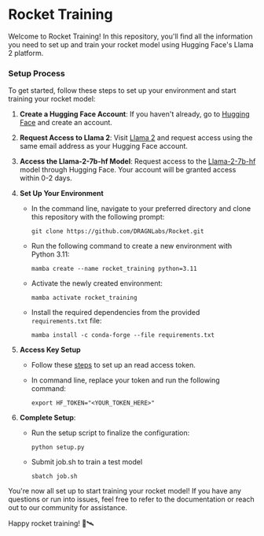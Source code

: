 # Rocket Training

Welcome to Rocket Training! In this repository, you'll find all the information you need to set up and train your rocket model using Hugging Face's Llama 2 platform.

### Setup Process

To get started, follow these steps to set up your environment and start training your rocket model:

1. **Create a Hugging Face Account**: If you haven't already, go to [Hugging Face](https://huggingface.co/login) and create an account.

2. **Request Access to Llama 2**: Visit [Llama 2](https://ai.meta.com/llama/) and request access using the same email address as your Hugging Face account. 

3. **Access the Llama-2-7b-hf Model**: Request access to the [Llama-2-7b-hf](https://huggingface.co/meta-llama/Llama-2-7b-hf) model through Hugging Face. Your account will be granted access within 0-2 days.

5. **Set Up Your Environment**
    - In the command line, navigate to your preferred directory and clone this repository with the following prompt:
      ```
      git clone https://github.com/DRAGNLabs/Rocket.git
      ```
      
    - Run the following command to create a new environment with Python 3.11:
      ```
      mamba create --name rocket_training python=3.11
      ```
    - Activate the newly created environment:
      ```
      mamba activate rocket_training
      ```
    - Install the required dependencies from the provided `requirements.txt` file:
      ```
      mamba install -c conda-forge --file requirements.txt
      ```
6. **Access Key Setup**
    - Follow these [steps](https://huggingface.co/docs/hub/security-tokens) to set up an read access token.
      
    - In command line, replace your token and run the following command:
      
      ```
      export HF_TOKEN="<YOUR_TOKEN_HERE>"
      ```
7. **Complete Setup**:
    - Run the setup script to finalize the configuration:
      ```
      python setup.py
      ```

    - Submit job.sh to train a test model
      ```
      sbatch job.sh
      ```

You're now all set up to start training your rocket model! If you have any questions or run into issues, feel free to refer to the documentation or reach out to our community for assistance.

Happy rocket training! 🚀🛰️
